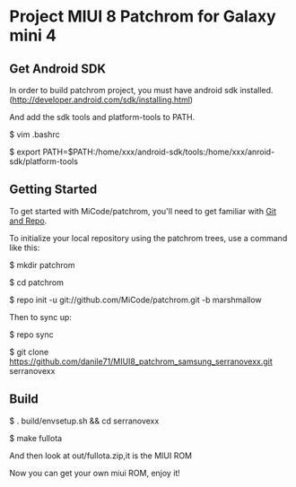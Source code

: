 Project MIUI 8 Patchrom for Galaxy mini 4
===========

Get Android SDK
----------------

In order to build patchrom project, you must have android sdk installed.(http://developer.android.com/sdk/installing.html)

And add the sdk tools and platform-tools to PATH.

$ vim .bashrc

$ export PATH=$PATH:/home/xxx/android-sdk/tools:/home/xxx/anroid-sdk/platform-tools

Getting Started
---------------

To get started with MiCode/patchrom, you'll need to get
familiar with [Git and Repo](http://source.android.com/download/using-repo).

To initialize your local repository using the patchrom trees, use a command like this:

$ mkdir patchrom

$ cd patchrom

$ repo init -u git://github.com/MiCode/patchrom.git -b marshmallow

Then to sync up:

$ repo sync

$ git clone https://github.com/danile71/MIUI8_patchrom_samsung_serranovexx.git serranovexx

Build
--------
$ . build/envsetup.sh && cd serranovexx

$ make fullota

And then look at out/fullota.zip,it is the MIUI ROM

Now you can get your own miui ROM, enjoy it!
